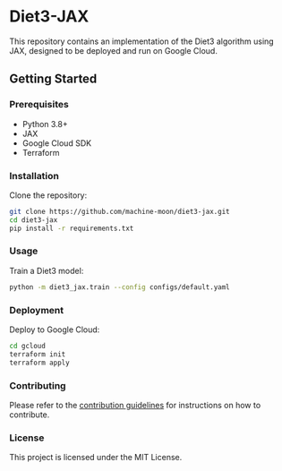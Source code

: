 # Diet3-JAX

This repository contains an implementation of the Diet3 algorithm using JAX, designed to be deployed and run on Google Cloud.

## Getting Started

### Prerequisites
- Python 3.8+
- JAX
- Google Cloud SDK
- Terraform

### Installation

Clone the repository:

```bash
git clone https://github.com/machine-moon/diet3-jax.git
cd diet3-jax
pip install -r requirements.txt
```

### Usage

Train a Diet3 model:

```bash
python -m diet3_jax.train --config configs/default.yaml
```

### Deployment

Deploy to Google Cloud:

```bash
cd gcloud
terraform init
terraform apply
```

### Contributing

Please refer to the [contribution guidelines](CONTRIBUTING.md) for instructions on how to contribute.

### License

This project is licensed under the MIT License.

